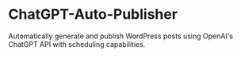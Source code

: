 # ChatGPT-Auto-Publisher
Automatically generate and publish WordPress posts using OpenAI's ChatGPT API with scheduling capabilities.
